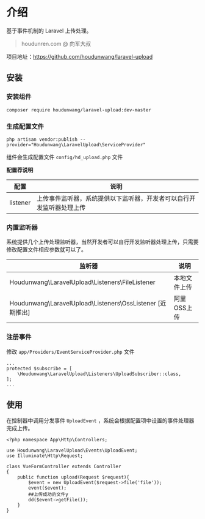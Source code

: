 # 介绍

基于事件机制的 Laravel 上传处理。
> houdunren.com @ 向军大叔  

项目地址：https://github.com/houdunwang/laravel-upload

## 安装

### 安装组件

```
composer require houdunwang/laravel-upload:dev-master  
```

### 生成配置文件

```
php artisan vendor:publish --provider="Houdunwang\LaravelUpload\ServiceProvider"
```
组件会生成配置文件 `config/hd_upload.php` 文件

**配置荐说明**

| 配置     | 说明                                                         |
| -------- | ------------------------------------------------------------ |
| listener | 上传事件监听器，系统提供以下监听器，开发者可以自行开发监听器处理上传 |

### 内置监听器

系统提供几个上传处理监听器，当然开发者可以自行开发监听器处理上传，只需要修改配置文件相应参数就可以了。

| 监听器                                                    | 说明         |
| --------------------------------------------------------- | ------------ |
| Houdunwang\LaravelUpload\Listeners\FileListener           | 本地文件上传 |
| Houdunwang\LaravelUpload\Listeners\OssListener [近期推出] | 阿里OSS上传  |

### 注册事件
修改 `app/Providers/EventServiceProvider.php` 文件
```
...
protected $subscribe = [
    \Houdunwang\LaravelUpload\Listeners\UploadSubscriber::class,
];
...
```

## 使用

在控制器中调用分发事件 `UploadEvent` ，系统会根据配置项中设置的事件处理器完成上传。

```
<?php namespace App\Http\Controllers;

use Houdunwang\LaravelUpload\Events\UploadEvent;
use Illuminate\Http\Request;

class VueFormController extends Controller
{
    public function upload(Request $request){
        $event = new UploadEvent($request->file('file'));
        event($event);
        ##上传成功的文件y
        dd($event->getFile());
    }
}
```

